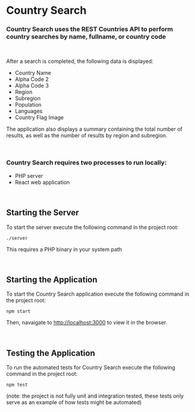 # Country Search

### Country Search uses the REST Countries API to perform country searches by name, fullname, or country code

<br />

After a search is completed, the following data is displayed:
* Country Name
* Alpha Code 2
* Alpha Code 3
* Region
* Subregion
* Population
* Languages
* Country Flag Image

The application also displays a summary containing the total number of results, as well as the number of results by region and subregion.

<br />

### Country Search requires two processes to run locally:
* PHP server
* React web application

<br />

## Starting the Server

To start the server execute the following command in the project root:

```
./server
```

This requires a PHP binary in your system path

<br />

## Starting the Application

To start the Country Search application execute the following command in the project root:

```
npm start
```

Then, navaigate to [http://localhost:3000](http://localhost:3000) to view it in the browser.

<br />

## Testing the Application

To run the automated tests for Country Search execute the following command in the project root:

```
npm test
```

(note: the project is not fully unit and integration tested, these tests only serve as an example of how tests might be automated)